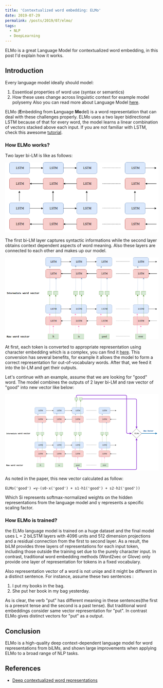 ```yaml
---
title: 'Contextualized word embedding: ELMo'
date: 2019-07-29
permalink: /posts/2019/07/elmo/
tags:
  - NLP
  - DeepLearning
---
```



ELMo is a great Language Model for contextualized word embedding, in this post I'd explain how it works.


## Introduction
Every language model ideally should model: 
1. Essentioal properties of word use (syntax or semantics) 
2. How these uses change across linguistic context for example model polysemy
Also you can read more about Language Model [here](https://en.wikipedia.org/wiki/Language_model).

ELMo (**E**mbedding from **L**anguage **Mo**del) is a word representation that can deal with these challenges properly. ELMo uses a two layer bidirectional LSTM because of that for every word, the model learns a linear combination of vectors stacked above each input. If you are not familiar with LSTM, check this awesome [tutorial](http://colah.github.io/posts/2015-08-Understanding-LSTMs/).

### How ELMo works?
Two layer bi-LM is like as follows: 

![bi ln](https://raw.githubusercontent.com/MhmDSmdi/mhmdsmdi.github.io/master/images/bi_LN.png)

The first bi-LM layer captures syntactic informations while the second layer obtains context dependent aspects of word meaning. Also these layers are connected to each other and makes up our model.

![GIF](https://raw.githubusercontent.com/MhmDSmdi/mhmdsmdi.github.io/master/images/bi_LN_vectors.png)

At first, each token is converted to appropriate representation using character embedding which is a complex, you can find it [here](https://arxiv.org/pdf/1508.06615.pdf).
This conversion has several benefits, for example it allows the model to form a correct representation for out-of-vocabulary words.
After that, we feed it into the bi-LM and get their outputs.

Let's continue with an example, assume that we are looking for "good" word. The model combines the outputs of 2 layer bi-LM and raw vector of "good" into new vector like below:

![IMG](https://raw.githubusercontent.com/MhmDSmdi/mhmdsmdi.github.io/master/images/elmo.png)

As noted in the paper, this new vector calculated as follow:

`ELMo('good') =γ⋅(s0⋅x('good') + s1⋅h1('good') + s2⋅h2('good'))`

Which Si represents softmax-normalized weights on the hidden representations from the language model and γ represents a specific scaling factor.

### How ELMo is trained?
the ELMo language model is trained on a huge dataset and the final model uses L = 2 biLSTM layers with 4096 units and 512 dimension projections and a residual connection from the first to second layer.
As a result, the biLM provides three layers of representations for each input token, including those outside the training set due to the purely character input. In contrast, traditional word embedding methods (Word2vec or Glove) only provide one layer of representation for tokens in a fixed vocabulary.

Also representation vector of a word is not uniqe and it might be different in a distinct sentence. For instance, assume these two sentences :
1. I put my books in the bag.
2. She put her book in my bag yesterday.

As is clear, the verb "put" has different meaning in these sentences(the first is a preesnt tense and the second is a past tense). But traditional word embeddings consider same vector representation for "put". In contrast ELMo gives distinct vectors for "put" as a output.

## Conclusion
ELMo is a high-quality deep context-dependent language model for word representations from biLMs, and shown large improvements when applying ELMo to a broad range of NLP tasks. 

## References
* [Deep contextualized word representations](https://arxiv.org/abs/1802.05365)
